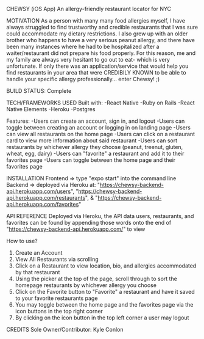CHEWSY (iOS App)
An allergy-friendly restaurant locator for NYC

MOTIVATION
As a person with many many food allergies myself, I have always struggled to find trustworthy and credible restaurants that I was sure could accommodate my dietary restrictions. I also grew up with an older brother who happens to have a very serious peanut allergy, and there have been many instances where he had to be hospitalized after a waiter/restaurant did not prepare his food properly.
For this reason, me and my family are always very hesitant to go out to eat- which is very unfortunate. If only there was an application/service that would help you find restaurants in your area that were CREDIBILY KNOWN to be able to handle your specific allergy professionally... enter Chewsy! ;)

BUILD STATUS: Complete

TECH/FRAMEWORKS USED
Built with:
-React Native
-Ruby on Rails
-React Native Elements
-Heroku
-Postgres

Features:
-Users can create an account, sign in, and logout
-Users can toggle between creating an account or logging in on landing page
-Users can view all restaurants on the home page
-Users can click on a restaurant card to view more information about said restaurant
-Users can sort restaurants by whichever allergy they choose (peanut, treenut, gluten, wheat, egg, dairy)
-Users can "favorite" a restaurant and add it to their favorites page
-Users can toggle between the home page and their favorites page

INSTALLATION
Frontend => type "expo start" into the command line
Backend => deployed via Heroku at:
"https://chewsy-backend-api.herokuapp.com/users", 
"https://chewsy-backend-api.herokuapp.com/restaurants", 
& "https://chewsy-backend-api.herokuapp.com/favorites"

API REFERENCE
Deployed via Heroku, the API data users, restaurants, and favorites can be found by appending those words onto the end of "https://chewsy-backend-api.herokuapp.com/" to view

How to use?
1. Create an Account
2. View All Restaurants via scrolling
3. Click on a Restaurant to view location, bio, and allergies accommodated by that restaurant
4. Using the picker at the top of the page, scroll through to sort the homepage restaurants by whichever allergy you choose
5. Click on the Favorite button to "Favorite" a restaurant and have it saved to your favorite restaurants page
6. You may toggle between the home page and the favorites page via the icon buttons in the top right corner
7. By clicking on the icon button in the top left corner a user may logout

CREDITS
Sole Owner/Contributor: Kyle Conlon